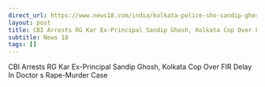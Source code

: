 ```yaml
---
direct_url: https://www.news18.com/india/kolkata-police-sho-sandip-ghosh-arrested-by-cbi-in-rg-kar-rape-murder-case-9051371.html
layout: post
title: CBI Arrests RG Kar Ex-Principal Sandip Ghosh, Kolkata Cop Over FIR Delay In Doctor s Rape-Murder Case
subtitle: News 18
tags: []
---
```


CBI Arrests RG Kar Ex-Principal Sandip Ghosh, Kolkata Cop Over FIR Delay In Doctor s Rape-Murder Case
